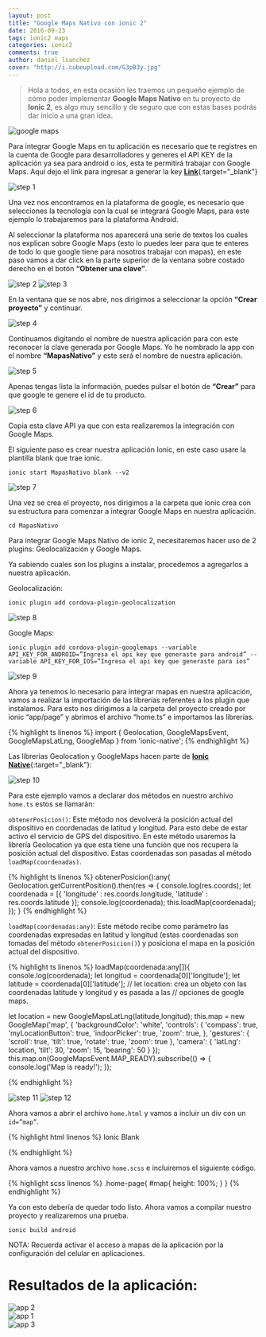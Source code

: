```yaml
---
layout: post
title: "Google Maps Nativo con ionic 2"
date: 2016-09-23
tags: ionic2 maps
categories: ionic2
comments: true
author: daniel_lsanchez
cover: "http://i.cubeupload.com/G3pB3y.jpg"
---
```


> Hola a todos, en esta ocasión les traemos un pequeño ejemplo de cómo poder implementar **Google Maps Nativo** en tu proyecto de **Ionic 2**, es algo muy sencillo y de seguro que con estas bases podrás dar inicio a una gran idea.

<img class="img-responsive" src="http://i.cubeupload.com/G3pB3y.jpg" alt="google maps">

Para integrar Google Maps en tu aplicación es necesario que te registres en la cuenta de Google para desarrolladores y generes el API KEY de la aplicación ya sea para android o ios, esta te permitirá trabajar con Google Maps. Aquí dejo el link para ingresar a generar la key [**Link**](https://developers.google.com/maps/?hl=es-419.){:target="_blank"}

<img class="img-responsive" src="http://i.cubeupload.com/kX4StC.jpg" alt="step 1">

Una vez nos encontramos en la plataforma de google, es necesario que selecciones la tecnología con la cual se integrará Google Maps, para este ejemplo lo trabajaremos para la plataforma Android.

Al seleccionar la plataforma nos aparecerá una serie de textos los cuales nos explican sobre Google Maps (esto lo puedes leer para que te enteres de todo lo que google tiene para nosotros trabajar con mapas), en este paso vamos a dar click en la parte superior de la ventana sobre costado derecho en el botón **“Obtener una clave”**.

<img class="img-responsive" src="http://i.cubeupload.com/ftWfcm.jpg" alt="step 2">
<img class="img-responsive" src="http://i.cubeupload.com/Wpn8Ga.jpg" alt="step 3">

En la ventana que se nos abre, nos dirigimos a seleccionar la opción **“Crear proyecto”** y continuar.

<img class="img-responsive" src="http://i.cubeupload.com/48GboH.jpg" alt="step 4">

Continuamos digitando el nombre de nuestra aplicación para con este reconocer la clave generada por Google Maps. Yo he nombrado la app con el nombre **“MapasNativo”** y este será el nombre de nuestra aplicación.

<img class="img-responsive" src="http://i.cubeupload.com/5iOdPK.jpg" alt="step 5">

Apenas tengas lista la información, puedes pulsar el botón de **“Crear”** para que google te genere el id de tu producto.

<img class="img-responsive" src="http://i.cubeupload.com/QucGs7.jpg" alt="step 6">

Copia esta clave API ya que con esta realizaremos la integración con Google Maps.

El siguiente paso es crear nuestra aplicación Ionic, en este caso usare la plantilla blank que trae ionic.

```
ionic start MapasNativo blank --v2
```

<img class="img-responsive" src="http://i.cubeupload.com/asIPEb.jpg" alt="step 7">

Una vez se crea el proyecto, nos dirigimos a la carpeta que ionic crea con su estructura para comenzar a integrar Google Maps en nuestra aplicación.

```
cd MapasNativo
```

Para integrar Google Maps Nativo de ionic 2, necesitaremos hacer uso de 2 plugins: Geolocalización y Google Maps.

Ya sabiendo cuales son los plugins a instalar, procedemos a agregarlos a nuestra aplicación.

Geolocalización:

```
ionic plugin add cordova-plugin-geolocalization
```

<img class="img-responsive" src="http://i.cubeupload.com/IDhcA0.jpg" alt="step 8">

Google Maps:

```
ionic plugin add cordova-plugin-googlemaps --variable API_KEY_FOR_ANDROID=”Ingresa el api key que generaste para android” --variable API_KEY_FOR_IOS=”Ingresa el api key que generaste para ios”
```

<img class="img-responsive" src="http://i.cubeupload.com/NamKFU.jpg" alt="step 9">

Ahora ya tenemos lo necesario para integrar mapas en nuestra aplicación, vamos a realizar la importación de las librerías referentes a los plugin que instalamos. Para esto nos dirigimos a la carpeta del proyecto creado por ionic “app/page” y abrimos el archivo “home.ts” e importamos las librerías.

{% highlight ts linenos %}
import { Geolocation, GoogleMapsEvent, GoogleMapsLatLng, GoogleMap } from 'ionic-native';
{% endhighlight %}

Las librerias Geolocation y GoogleMaps hacen parte de [**Ionic Native**](http://www.ion-book.com/ionic2/ionic-native){:target="_blank"}:

<img class="img-responsive" src="http://i.cubeupload.com/4kBzpX.jpg" alt="step 10">

Para este ejemplo vamos a declarar dos métodos en nuestro archivo `home.ts` estos se llamarán:

`obtenerPosicion()`: Este método nos devolverá la posición actual del dispositivo en coordenadas de latitud y longitud. Para esto debe de estar activo el servicio de GPS del dispositivo. En este método usaremos la librería Geolocation ya que esta tiene una función que nos recupera la posición actual del dispositivo. Estas coordenadas son pasadas al método `loadMap(coordenadas)`.

{% highlight ts linenos %}
obtenerPosicion():any{
  Geolocation.getCurrentPosition().then(res => {
    console.log(res.coords);
    let coordenada = [{
      'longitude' : res.coords.longitude,
      'latitude' : res.coords.latitude
    }];
    console.log(coordenada);
    this.loadMap(coordenada);
  });
}
{% endhighlight %}

`loadMap(coordenadas:any)`: Este método recibe como parámetro las coordenadas expresadas en latitud y longitud (estas coordenadas son tomadas del método `obtenerPosicion()`) y posiciona el mapa en la posición actual del dispositivo.

{% highlight ts linenos %}
loadMap(coordenada:any[]){
  console.log(coordenada);
  let longitud = coordenada[0]['longitude'];
  let latitude = coordenada[0]['latitude'];
  // let location: crea un objeto con las coordenadas latitude y longitud y es pasada a las // opciones de google maps.

  let location = new GoogleMapsLatLng(latitude,longitud);
  this.map = new GoogleMap('map', {
      'backgroundColor': 'white',
      'controls': {
      'compass': true,
      'myLocationButton': true,
      'indoorPicker': true,
      'zoom': true,
    },
    'gestures': {
      'scroll': true,
      'tilt': true,
      'rotate': true,
      'zoom': true
    },
    'camera': {
      'latLng': location,
      'tilt': 30,
      'zoom': 15,
      'bearing': 50
    }
  });
  this.map.on(GoogleMapsEvent.MAP_READY).subscribe(() => {
  console.log('Map is ready!');
});

{% endhighlight %}

<img class="img-responsive" src="http://i.cubeupload.com/6alr1n.jpg" alt="step 11">
<img class="img-responsive" src="http://i.cubeupload.com/6c3Ff6.jpg" alt="step 12">

Ahora vamos a abrir el archivo `home.html` y vamos a incluir un div con un `id=”map”`.

{% highlight html linenos %}
<ion-header>
  <ion-navbar>
    <ion-title>Ionic Blank</ion-title>
  </ion-navbar>
</ion-header>

<ion-content padding>
  <div id="map"></div>
</ion-content>
{% endhighlight %}

Ahora vamos a nuestro archivo `home.scss` e incluiremos el siguiente código.

{% highlight scss linenos %}
.home-page{
  #map{
    height: 100%;
  }
}
{% endhighlight %}

Ya con esto debería de quedar todo listo. Ahora vamos a compilar nuestro proyecto y realizaremos una prueba.

```
ionic build android
```

NOTA: Recuerda activar el acceso a mapas de la aplicación por la configuración del celular en aplicaciones.

# Resultados de la aplicación: 

<div class="row">
  <div class="col-xs-12 col-sm-4">
    <img class="img-responsive" src="http://i.cubeupload.com/lQvKh1.jpg" alt="app 2">
  </div>
  <div class="col-xs-12 col-sm-4">
    <img class="img-responsive" src="http://i.cubeupload.com/lhHr7n.jpg" alt="app 1">
  </div>
  <div class="col-xs-12 col-sm-4">
    <img class="img-responsive" src="http://i.cubeupload.com/HZbINA.jpg" alt="app 3">
  </div>
</div>